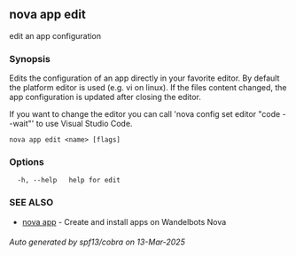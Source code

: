 ## nova app edit

edit an app configuration

### Synopsis


Edits the configuration of an app directly in your favorite editor. By default the platform editor is used (e.g. vi on linux).
If the files content changed, the app configuration is updated after closing the editor.

If you want to change the editor you can call 'nova config set editor "code --wait"' to use Visual Studio Code.


```
nova app edit <name> [flags]
```

### Options

```
  -h, --help   help for edit
```

### SEE ALSO

* [nova app](nova_app.md)	 - Create and install apps on Wandelbots Nova

###### Auto generated by spf13/cobra on 13-Mar-2025
